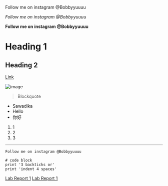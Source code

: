 Follow me on instagram @Bobbyyuuuu

*Follow me on instagram @Bobbyyuuuu*

**Follow me on instagram @Bobbyyuuuu**

# Heading 1

## Heading 2

[Link](google.com)

![image](Step1.png)

> Blockquote

* Sawadika
* Hello
* 你好

1. 1
2. 2
3. 3

---

`Follow me on instagram @Bobbyyuuuu`

```
# code block
print '3 backticks or'
print 'indent 4 spaces'
```

[Lab Report 1](lab-report-1-week-2.html)
[Lab Report 1](https://<bobbyyuuuu>.github.io/<cse15l-lab-reports>/lab-report-1-week-2.html)
